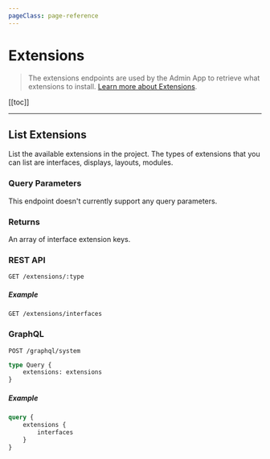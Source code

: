 ```yaml
---
pageClass: page-reference
---
```


# Extensions

<div class="two-up">
<div class="left">

> The extensions endpoints are used by the Admin App to retrieve what extensions to install.
> [Learn more about Extensions](/concepts/extensions/).

</div>
<div class="right">

[[toc]]

</div>
</div>

---

## List Extensions

List the available extensions in the project. The types of extensions that you can list are interfaces, displays,
layouts, modules.

<div class="two-up">
<div class="left">

### Query Parameters

This endpoint doesn't currently support any query parameters.

### Returns

An array of interface extension keys.

</div>
<div class="right">

### REST API

```
GET /extensions/:type
```

##### Example

```
GET /extensions/interfaces
```

### GraphQL

```
POST /graphql/system
```

```graphql
type Query {
	extensions: extensions
}
```

##### Example

```graphql
query {
	extensions {
		interfaces
	}
}
```

</div>
</div>
